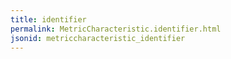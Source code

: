 ```yaml
---
title: identifier
permalink: MetricCharacteristic.identifier.html
jsonid: metriccharacteristic_identifier
---
```

